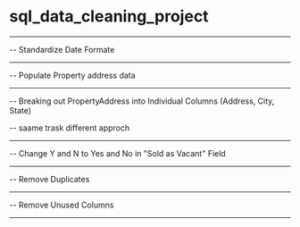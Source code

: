 # sql_data_cleaning_project


-----------------------------------------------------

-- Standardize Date Formate

-----------------------------------------------------

-- Populate Property address data

-----------------------------------------------------

-- Breaking out PropertyAddress into Individual Columns (Address, City, State)

-- saame trask different approch

-----------------------------------------------------

-- Change Y and N to Yes and No in "Sold as Vacant" Field

-----------------------------------------------------

-- Remove Duplicates

-----------------------------------------------------

-- Remove Unused Columns

-----------------------------------------------------
